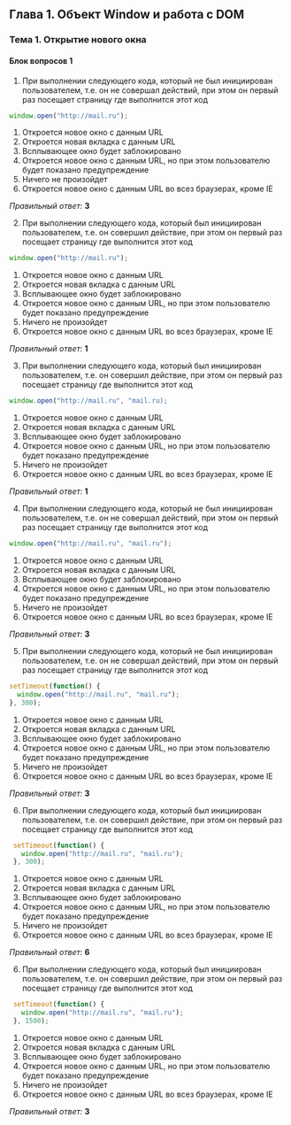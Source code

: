 ## Глава 1. Объект Window и работа с DOM
### Тема 1. Открытие нового окна
#### Блок вопросов 1
1. При выполнении следующего кода, который не был инициирован пользователем, т.е. он не совершал действий, при этом он первый раз посещает страницу где выполнится этот код

 ```javascript
 window.open("http://mail.ru");
 ```
  1. Откроется новое окно с данным URL
  2. Откроется новая вкладка с данным URL
  3. Всплывающее окно будет заблокировано
  4. Откроется новое окно с данным URL, но при этом пользователю будет показано предупреждение
  5. Ничего не произойдет
  6. Откроется новое окно с данным URL во всез браузерах, кроме IE
  
  *Правильный ответ:* **3**

2. При выполнении следующего кода, который был инициирован пользователем, т.е. он совершил действие, при этом он первый раз посещает страницу где выполнится этот код

 ```javascript
 window.open("http://mail.ru");
 ```
  1. Откроется новое окно с данным URL
  2. Откроется новая вкладка с данным URL
  3. Всплывающее окно будет заблокировано
  4. Откроется новое окно с данным URL, но при этом пользователю будет показано предупреждение
  5. Ничего не произойдет
  6. Откроется новое окно с данным URL во всез браузерах, кроме IE
  
  *Правильный ответ:* **1**

3. При выполнении следующего кода, который был инициирован пользователем, т.е. он совершил действие, при этом он первый раз посещает страницу где выполнится этот код

 ```javascript
 window.open("http://mail.ru", "mail.ru);
 ```
  1. Откроется новое окно с данным URL
  2. Откроется новая вкладка с данным URL
  3. Всплывающее окно будет заблокировано
  4. Откроется новое окно с данным URL, но при этом пользователю будет показано предупреждение
  5. Ничего не произойдет
  6. Откроется новое окно с данным URL во всез браузерах, кроме IE
  
  *Правильный ответ:* **1**

4. При выполнении следующего кода, который не был инициирован пользователем, т.е. он не совершал действий, при этом он первый раз посещает страницу где выполнится этот код

 ```javascript
 window.open("http://mail.ru", "mail.ru");
 ```
  1. Откроется новое окно с данным URL
  2. Откроется новая вкладка с данным URL
  3. Всплывающее окно будет заблокировано
  4. Откроется новое окно с данным URL, но при этом пользователю будет показано предупреждение
  5. Ничего не произойдет
  6. Откроется новое окно с данным URL во всез браузерах, кроме IE
  
  *Правильный ответ:* **3**

5. При выполнении следующего кода, который не был инициирован пользователем, т.е. он не совершал действий, при этом он первый раз посещает страницу где выполнится этот код

 ```javascript
 setTimeout(function() {
   window.open("http://mail.ru", "mail.ru");
 }, 300);
 ```
  1. Откроется новое окно с данным URL
  2. Откроется новая вкладка с данным URL
  3. Всплывающее окно будет заблокировано
  4. Откроется новое окно с данным URL, но при этом пользователю будет показано предупреждение
  5. Ничего не произойдет
  6. Откроется новое окно с данным URL во всез браузерах, кроме IE
  
  *Правильный ответ:* **3**

6. При выполнении следующего кода, который был инициирован пользователем, т.е. он совершил действие, при этом он первый раз посещает страницу где выполнится этот код

 ```javascript
  setTimeout(function() {
    window.open("http://mail.ru", "mail.ru");
  }, 300);
  ```
  1. Откроется новое окно с данным URL
  2. Откроется новая вкладка с данным URL
  3. Всплывающее окно будет заблокировано
  4. Откроется новое окно с данным URL, но при этом пользователю будет показано предупреждение
  5. Ничего не произойдет
  6. Откроется новое окно с данным URL во всез браузерах, кроме IE
  
  *Правильный ответ:* **6**

6. При выполнении следующего кода, который был инициирован пользователем, т.е. он совершил действие, при этом он первый раз посещает страницу где выполнится этот код

 ```javascript
  setTimeout(function() {
    window.open("http://mail.ru", "mail.ru");
  }, 1500);
  ```
  1. Откроется новое окно с данным URL
  2. Откроется новая вкладка с данным URL
  3. Всплывающее окно будет заблокировано
  4. Откроется новое окно с данным URL, но при этом пользователю будет показано предупреждение
  5. Ничего не произойдет
  6. Откроется новое окно с данным URL во всез браузерах, кроме IE
  
  *Правильный ответ:* **3**